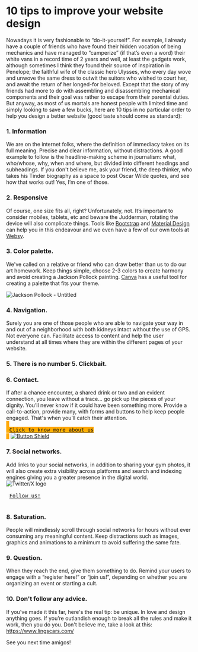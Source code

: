 # 10 tips to improve your website design

Nowadays it is very fashionable to “do-it-yourself”. For example, I already have a couple of friends who have found their hidden vocation of being mechanics and have managed to “camperize” (if that’s even a word) their white vans in a record time of 2 years and well, at least the gadgets work, although sometimes I think they found their source of inspiration in Penelope; the faithful wife of the classic hero Ulysses, who every day wove and unwove the same dress to outwit the suitors who wished to court her, and await the return of her longed-for beloved. Except that the story of my friends had more to do with assembling and disassembling mechanical components and their goal was rather to escape from their parental duties. 
But anyway, as most of us mortals are honest people with limited time and simply looking to save a few bucks, here are 10 tips in no particular order to help you design a better website (good taste should come as standard): 

### 1. Information
We are on the internet folks, where the definition of immediacy takes on its full meaning. Precise and clear information, without distractions. A good example to follow is the headline-making scheme in journalism: what, who/whose, why, when and where, but divided into different headings and subheadings. If you don't believe me, ask your friend, the deep thinker, who takes his Tinder biography as a space to post Oscar Wilde quotes, and see how that works out! Yes, I’m one of those.

### 2. Responsive
Of course, one size fits all, right? Unfortunately, not. It’s important to consider mobiles, tablets, etc and beware the Judderman, rotating the device will also complicate things. Tools like [Bootstrap](https://getbootstrap.com/) and [Material Design](https://m3.material.io/) can help you in this endeavour and we even have a few of our own tools at [Websy](https://websy.io/).

### 3. Color palette. 
We've called on a relative or friend who can draw better than us to do our art homework. Keep things simple, choose 2-3 colors to create harmony and avoid creating a Jackson Pollock painting. [Canva](https://www.canva.com/colors/color-palettes/) has a useful tool for creating a palette that fits your theme.

![Jackson Pollock - Untitled](https://www.guggenheim.org/wp-content/uploads/1946/01/76.2553.147_ph_web-1.jpg)
[^1]: https://www.guggenheim.org/artwork/3477

### 4. Navigation. 
Surely you are one of those people who are able to navigate your way in and out of a neighborhood with both kidneys intact without the use of GPS. Not everyone can. Facilitate access to content and help the user understand at all times where they are within the different pages of your website.

### 5. There is no number 5. Clickbait.

### 6. Contact. 
If after a chance encounter, a shared drink or two and an evident connection, you leave without a trace... go pick up the pieces of your dignity. You’ll never know if it could have been something more. Provide a call-to-action, provide many, with forms and buttons to help keep people engaged. That's when you’ll catch their attention.\
<kbd style='background-color: #ffaa00;'> <br> <a href='https://websy.io' target='_blank'>Click to know more about us</a><br> </kbd>
[![Button Shield]][Link]

### 7. Social networks. 
Add links to your social networks, in addition to sharing your gym photos, it will also create extra visibility across platforms and search and indexing engines giving you a greater presence in the digital world.\
![Twitter/X logo](https://cdn2.iconfinder.com/data/icons/threads-by-instagram/24/x-logo-twitter-new-brand-contained-128.png)\
<kbd> <br> <a href='https://twitter.com/WebsyIO' target='_blank'>Follow us!</a><br> </kbd>

### 8. Saturation. 
People will mindlessly scroll through social networks for hours without ever consuming any meaningful content. Keep distractions such as images, graphics and animations to a minimum to avoid suffering the same fate.

### 9. Question. 
When they reach the end, give them something to do. Remind your users to engage with a “register here!” or “join us!”, depending on whether you are organizing an event or starting a cult.

### 10. Don't follow any advice. 
If you've made it this far, here's the real tip: be unique. In love and design anything goes. If you’re outlandish enough to break all the rules and make it work, then you do you. Don't believe me, take a look at this: https://www.lingscars.com/

See you next time amigos!

[Button Shield]: https://img.shields.io/badge/Shield_Buttons-37a779?style=for-the-badge
[Link]: [Websy](https://websy.io/)
